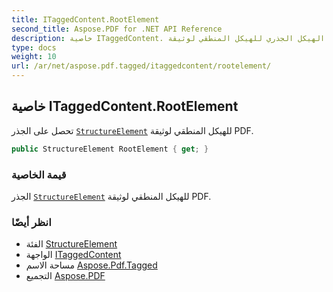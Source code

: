 ```yaml
---
title: ITaggedContent.RootElement
second_title: Aspose.PDF for .NET API Reference
description: خاصية ITaggedContent. تحصل على عنصر الهيكل الجذري للهيكل المنطقي لوثيقة PDF
type: docs
weight: 10
url: /ar/net/aspose.pdf.tagged/itaggedcontent/rootelement/
---
```

## خاصية ITaggedContent.RootElement

تحصل على الجذر [`StructureElement`](../../../aspose.pdf.logicalstructure/structureelement/) للهيكل المنطقي لوثيقة PDF.

```csharp
public StructureElement RootElement { get; }
```

### قيمة الخاصية

الجذر [`StructureElement`](../../../aspose.pdf.logicalstructure/structureelement/) للهيكل المنطقي لوثيقة PDF.

### انظر أيضًا

* الفئة [StructureElement](../../../aspose.pdf.logicalstructure/structureelement/)
* الواجهة [ITaggedContent](../)
* مساحة الاسم [Aspose.Pdf.Tagged](../../../aspose.pdf.tagged/)
* التجميع [Aspose.PDF](../../../)